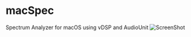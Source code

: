 # macSpec
Spectrum Analyzer for macOS using vDSP and AudioUnit
![ScreenShot](https://raw.github.com/mdaskaloff/macSpec/master/macSpec/resources/screenshot.png)
